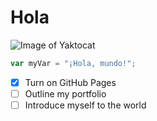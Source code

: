 # Hola 

![Image of Yaktocat](https://octodex.github.com/images/yaktocat.png)

``` javascript
var myVar = "¡Hola, mundo!";
```
- [x] Turn on GitHub Pages
- [ ] Outline my portfolio
- [ ] Introduce myself to the world
